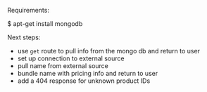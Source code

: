 Requirements:

$ apt-get install mongodb


Next steps:
- use `get` route to pull info from the mongo db and return to user
- set up connection to external source
- pull name from external source
- bundle name with pricing info and return to user
- add a 404 response for unknown product IDs